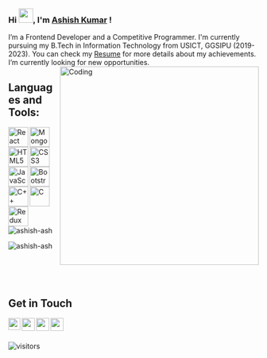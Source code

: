 ### Hi <img src="https://github.com/TheDudeThatCode/TheDudeThatCode/blob/master/Assets/Hi.gif" width="29px" height="29px">, I'm [Ashish Kumar](https://www.linkedin.com/in/ashish-kumar-1908271ba/) !
I’m a Frontend Developer and a Competitive Programmer. I'm currently pursuing my B.Tech in Information Technology from USICT, GGSIPU (2019-2023). You can check my [Resume](https://drive.google.com/file/d/11gUJ-NQ191VsWGfMcC_sw4ipOsmmAVvA/view?usp=share_link) for more details about my achievements. I’m currently looking for new opportunities. 
<img align="right" alt="Coding" width="400" src="https://cdn.dribbble.com/users/1162077/screenshots/3848914/programmer.gif"/>

## Languages and Tools:
<img align="left" alt="React" width="40px" src="https://img.icons8.com/plasticine/100/000000/react.png" />
<img align="left" alt="MongoDB" width="40px" src="https://img.icons8.com/color/48/000000/mongodb.png" /> 
<img align="left" alt="HTML5" width="40px" src="https://img.icons8.com/color/48/000000/html-5--v1.png" />
<img align="left" alt="CSS3" width="40px" src="https://img.icons8.com/color/48/000000/css3.png" />
<img align="left" alt="JavaScript" width="40px" src="https://img.icons8.com/color/48/000000/javascript--v1.png" />
<img align="left" alt="Bootstrap" width="40px" src="https://img.icons8.com/color/48/000000/bootstrap.png" />
<img align="left" alt="C++" width="40px" src="https://img.icons8.com/color/50/000000/c-plus-plus-logo.png" />
<img align="left" alt="C" width="40px" src="https://img.icons8.com/color/48/000000/c-programming.png" /> 
<img align="left" alt="Redux" width="40px" src="https://img.icons8.com/color/48/000000/redux.png"/>
<br />
<p>&nbsp;<img align="center" src="https://github-readme-stats.vercel.app/api?username=ashish-ash&show_icons=true&locale=en" alt="ashish-ash" /></p>
<p><img align="center" src="https://github-readme-stats.vercel.app/api/top-langs?username=ashish-ash&show_icons=true&locale=en&layout=compact" alt="ashish-ash" /></p>
<br />
<br />
<br />

## Get in Touch
<a href="https://www.linkedin.com/in/ashish-kumar-1908271ba/">
  <img align="left" width="24px" src="https://img.icons8.com/external-justicon-lineal-color-justicon/64/000000/external-linkedin-social-media-justicon-lineal-color-justicon.png"/>
</a>
<a href="mailto:ak9810125073@gmail.com">
  <img align="left" width="26px" src="https://img.icons8.com/external-justicon-lineal-color-justicon/64/000000/external-gmail-social-media-justicon-lineal-color-justicon.png"/>
</a>
<a href="https://leetcode.com/Ashish_9810/">
  <img align="left" width="26px" src="https://img.icons8.com/external-tal-revivo-color-tal-revivo/24/000000/external-level-up-your-coding-skills-and-quickly-land-a-job-logo-color-tal-revivo.png"/>
</a>
<a href="https://www.codechef.com/users/aashish_9810">
  <img align="left" width="26px" src="https://img.icons8.com/fluency/48/000000/codechef.png"/>
</a>

<br />
<br />

![visitors](https://visitor-badge.laobi.icu/badge?page_id=Ashish-ash.Ashish-ash)
